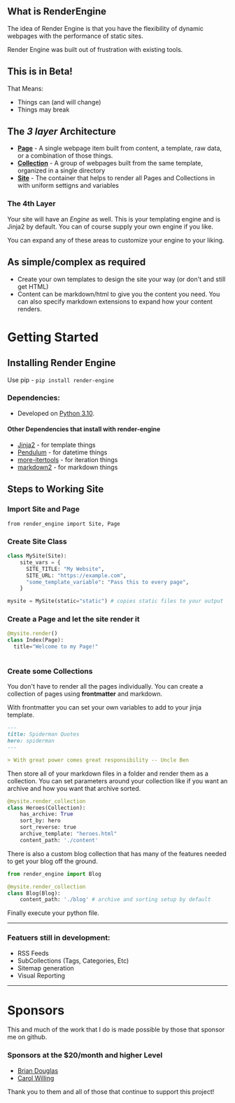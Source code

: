 ## What is RenderEngine

The idea of Render Engine is that you have the flexibility of dynamic webpages with the performance of static sites.

Render Engine was built out of frustration with existing tools.

## This is in Beta!

That Means:
- Things can (and will change)
- Things may break


## The _3 layer_ Architecture 

* **[Page](render_engine/page.html)** - A single webpage item built from content, a template, raw data, or a combination of those things.
* **[Collection](render_engine/collection.html)** - A group of webpages built from the same template, organized in a single directory
* **[Site](render_engine/site.html)** - The container that helps to render all Pages and Collections in with uniform settigns and variables

### The 4th Layer
Your site will have an _Engine_ as well. This is your templating engine and is Jinja2 by default. You can of course supply your own engine if you like.

You can expand any of these areas to customize your engine to your liking.

## As simple/complex as required

- Create your own templates to design the site your way (or don't and still get HTML)
- Content can be markdown/html to give you the content you need. You can also specify markdown extensions to expand how your content renders.

# Getting Started
## Installing Render Engine
Use pip - `pip install render-engine`

### Dependencies:
- Developed on [Python 3.10](https://python.org).

#### Other Dependencies that install with render-engine
- [Jinja2] - for template things
- [Pendulum] - for datetime things
- [more-itertools] - for iteration things
- [markdown2] - for markdown things


## Steps to Working Site
### Import Site and Page
`from render_engine import Site, Page`

### Create Site Class

```python
class MySite(Site):
    site_vars = {
      SITE_TITLE: "My Website",
      SITE_URL: "https://example.com",
      "some_template_variable": "Pass this to every page",
    }

mysite = MySite(static="static") # copies static files to your output
```

### Create a Page and let the site render it
```python
@mysite.render()
class Index(Page):
  title="Welcome to my Page!"
  
```


### Create some Collections
You don't have to render all the pages individually. You can create a collection of pages using **frontmatter** and markdown.

With frontmatter you can set your own variables to add to your jinja template. 

```markdown
---
title: Spiderman Quotes
hero: spiderman
---

> With great power comes great responsibility -- Uncle Ben

```

Then store all of your markdown files in a folder and render them as a collection. You can set parameters around your collection like if you want an archive and how you want that archive sorted.

```python
@mysite.render_collection
class Heroes(Collection):
    has_archive: True
    sort_by: hero
    sort_reverse: true
    archive_template: "heroes.html"
    content_path: './content'
```

There is also a custom blog collection that has many of the features needed to get your blog off the ground.

```python
from render_engine import Blog

@mysite.render_collection
class Blog(Blog):
    content_path: './blog' # archive and sorting setup by default
```

Finally execute your python file.


---

### Featuers still in development:
- RSS Feeds
- SubCollections (Tags, Categories, Etc)
- Sitemap generation
- Visual Reporting

---

# Sponsors
This and much of the work that I do is made possible by those that sponsor me
on github. 

### Sponsors at the $20/month and higher Level
- [Brian Douglas](https://github.com/bdougie)
- [Carol Willing](https://github.com/willingc)

Thank you to them and all of those that continue to support this project!

[Jinja2]: https://jinja.palletsprojects.com/en/latest
[Pendulum]: https://pendulum.eustace.io
[Click]: https://click.palletsprojects.com/en/latest
[more-itertools]: https://more-itertools.readthedocs.io/en/stable/
[markdown2]: https://pypi.org/project/markdown2/


